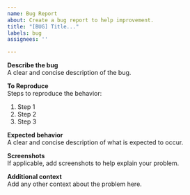 ```yaml
---
name: Bug Report
about: Create a bug report to help improvement.
title: "[BUG] Title..."
labels: bug
assignees: ''

---
```


**Describe the bug**<br>
A clear and concise description of the bug.

**To Reproduce**<br>
Steps to reproduce the behavior:
1. Step 1
2. Step 2
3. Step 3

**Expected behavior**<br>
A clear and concise description of what is expected to occur.

**Screenshots**<br>
If applicable, add screenshots to help explain your problem.

**Additional context**<br>
Add any other context about the problem here.
